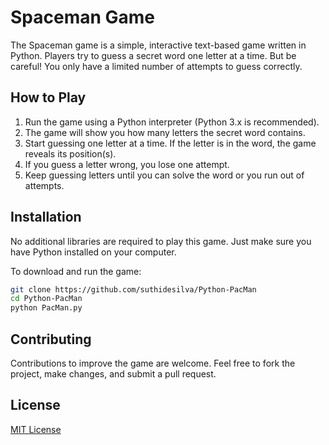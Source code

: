 # Spaceman Game

The Spaceman game is a simple, interactive text-based game written in Python. Players try to guess a secret word one letter at a time. But be careful! You only have a limited number of attempts to guess correctly.

## How to Play

1. Run the game using a Python interpreter (Python 3.x is recommended).
2. The game will show you how many letters the secret word contains.
3. Start guessing one letter at a time. If the letter is in the word, the game reveals its position(s).
4. If you guess a letter wrong, you lose one attempt.
5. Keep guessing letters until you can solve the word or you run out of attempts.

## Installation

No additional libraries are required to play this game. Just make sure you have Python installed on your computer.

To download and run the game:

```bash
git clone https://github.com/suthidesilva/Python-PacMan
cd Python-PacMan
python PacMan.py
```

## Contributing

Contributions to improve the game are welcome. Feel free to fork the project, make changes, and submit a pull request.

## License

[MIT License](LICENSE.md)

